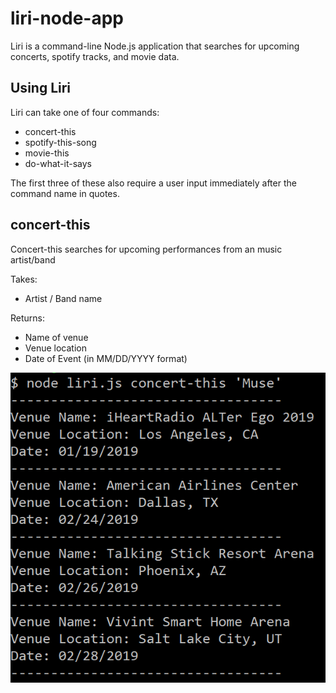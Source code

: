 # liri-node-app

Liri is a command-line Node.js application that searches for upcoming concerts, spotify tracks, and movie data. 

## Using Liri

Liri can take one of four commands: 
* concert-this 
* spotify-this-song 
* movie-this 
* do-what-it-says 
 
The first three of these also require a user input immediately after the command name in quotes. 

## concert-this
Concert-this searches for upcoming performances from an music artist/band

Takes: 
* Artist / Band name 
 
Returns: 
* Name of venue
* Venue location
* Date of Event (in MM/DD/YYYY format) 
 
![concert-this example](/images/concert-this.PNG) 
